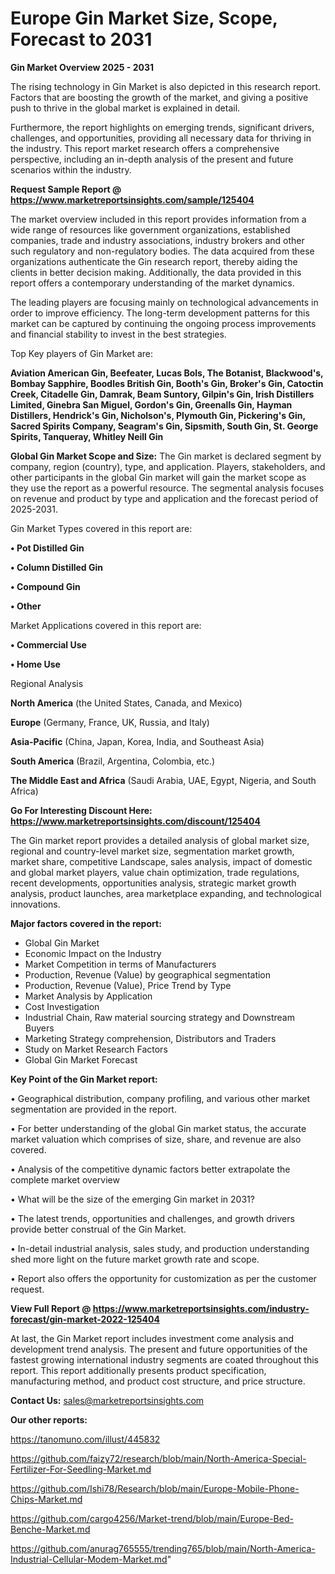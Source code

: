 # Europe Gin Market Size, Scope, Forecast to 2031

<Strong> Gin Market Overview 2025 - 2031</strong>

The rising technology in Gin Market is also depicted in this research report. Factors that are boosting the growth of the market, and giving a positive push to thrive in the global market is explained in detail.

Furthermore, the report highlights on emerging trends, significant drivers, challenges, and opportunities, providing all necessary data for thriving in the industry. This report market research offers a comprehensive perspective, including an in-depth analysis of the present and future scenarios within the industry.

<strong>Request Sample Report @ <a href=https://www.marketreportsinsights.com/sample/125404>https://www.marketreportsinsights.com/sample/125404</a></strong>

The market overview included in this report provides information from a wide range of resources like government organizations, established companies, trade and industry associations, industry brokers and other such regulatory and non-regulatory bodies. The data acquired from these organizations authenticate the Gin research report, thereby aiding the clients in better decision making. Additionally, the data provided in this report offers a contemporary understanding of the market dynamics.

The leading players are focusing mainly on technological advancements in order to improve efficiency. The long-term development patterns for this market can be captured by continuing the ongoing process improvements and financial stability to invest in the best strategies.

Top Key players of Gin Market are:

<strong>Aviation American Gin, Beefeater, Lucas Bols, The Botanist, Blackwood's, Bombay Sapphire, Boodles British Gin, Booth's Gin, Broker's Gin, Catoctin Creek, Citadelle Gin, Damrak, Beam Suntory, Gilpin's Gin, Irish Distillers Limited, Ginebra San Miguel, Gordon's Gin, Greenalls Gin, Hayman Distillers, Hendrick's Gin, Nicholson's, Plymouth Gin, Pickering's Gin, Sacred Spirits Company, Seagram's Gin, Sipsmith, South Gin, St. George Spirits, Tanqueray, Whitley Neill Gin</strong>

<strong><b>Global Gin Market Scope and Size:</b></strong>
The Gin market is declared segment by company, region (country), type, and application. Players, stakeholders, and other participants in the global Gin market will gain the market scope as they use the report as a powerful resource. The segmental analysis focuses on revenue and product by type and application and the forecast period of 2025-2031.

Gin Market Types covered in this report are:

<strong>• Pot Distilled Gin

• Column Distilled Gin

• Compound Gin

• Other</strong>

Market Applications covered in this report are:

<strong>• Commercial Use

• Home Use</strong> 

Regional Analysis

<strong>North America</strong> (the United States, Canada, and Mexico)

<strong>Europe</strong> (Germany, France, UK, Russia, and Italy)

<strong>Asia-Pacific</strong> (China, Japan, Korea, India, and Southeast Asia)

<strong>South America</strong> (Brazil, Argentina, Colombia, etc.)

<strong>The Middle East and Africa</strong> (Saudi Arabia, UAE, Egypt, Nigeria, and South Africa)

<strong>Go For Interesting Discount Here: <a href=https://www.marketreportsinsights.com/discount/125404>https://www.marketreportsinsights.com/discount/125404</a></strong>

The Gin market report provides a detailed analysis of global market size, regional and country-level market size, segmentation market growth, market share, competitive Landscape, sales analysis, impact of domestic and global market players, value chain optimization, trade regulations, recent developments, opportunities analysis, strategic market growth analysis, product launches, area marketplace expanding, and technological innovations.

<strong><b>Major factors covered in the report:</b></strong>
<ul>
  <li>Global Gin Market </li>
  <li>Economic Impact on the Industry</li>
  <li>Market Competition in terms of Manufacturers</li>
  <li>Production, Revenue (Value) by geographical segmentation</li>
  <li>Production, Revenue (Value), Price Trend by Type</li>
  <li>Market Analysis by Application</li>
  <li>Cost Investigation</li>
  <li>Industrial Chain, Raw material sourcing strategy and Downstream Buyers</li>
  <li>Marketing Strategy comprehension, Distributors and Traders</li>
  <li>Study on Market Research Factors</li>
  <li>Global Gin Market Forecast</li>
</ul>

<strong><b>Key Point of the Gin Market report:</b></strong>

• Geographical distribution, company profiling, and various other market segmentation are provided in the report.

• For better understanding of the global Gin market status, the accurate market valuation which comprises of size, share, and revenue are also covered.

• Analysis of the competitive dynamic factors better extrapolate the complete market overview

• What will be the size of the emerging Gin market in 2031?

• The latest trends, opportunities and challenges, and growth drivers provide better construal of the Gin Market.

• In-detail industrial analysis, sales study, and production understanding shed more light on the future market growth rate and scope.

• Report also offers the opportunity for customization as per the customer request.

<strong><b>View Full Report @ <a href=https://www.marketreportsinsights.com/industry-forecast/gin-market-2022-125404>https://www.marketreportsinsights.com/industry-forecast/gin-market-2022-125404</a></b></strong>


At last, the Gin Market report includes investment come analysis and development trend analysis. The present and future opportunities of the fastest growing international industry segments are coated throughout this report. This report additionally presents product specification, manufacturing method, and product cost structure, and price structure.

<strong>Contact Us:</strong>
sales@marketreportsinsights.com

<strong>Our other reports:</strong>

<a href=https://tanomuno.com/illust/445832>https://tanomuno.com/illust/445832</a>

<a href=https://github.com/faizy72/research/blob/main/North-America-Special-Fertilizer-For-Seedling-Market.md>https://github.com/faizy72/research/blob/main/North-America-Special-Fertilizer-For-Seedling-Market.md</a>

<a href=https://github.com/Ishi78/Research/blob/main/Europe-Mobile-Phone-Chips-Market.md>https://github.com/Ishi78/Research/blob/main/Europe-Mobile-Phone-Chips-Market.md</a>

<a href=https://github.com/cargo4256/Market-trend/blob/main/Europe-Bed-Benche-Market.md>https://github.com/cargo4256/Market-trend/blob/main/Europe-Bed-Benche-Market.md</a>

<a href=https://github.com/anurag765555/trending765/blob/main/North-America-Industrial-Cellular-Modem-Market.md>https://github.com/anurag765555/trending765/blob/main/North-America-Industrial-Cellular-Modem-Market.md</a>"
